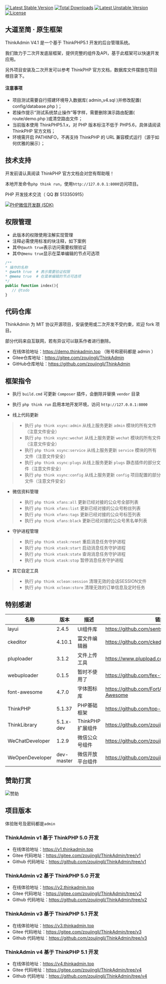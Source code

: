[![Latest Stable Version](https://poser.pugx.org/zoujingli/thinkadmin/v/stable)](https://packagist.org/packages/zoujingli/thinkadmin) [![Total Downloads](https://poser.pugx.org/zoujingli/thinkadmin/downloads)](https://packagist.org/packages/zoujingli/thinkadmin) [![Latest Unstable Version](https://poser.pugx.org/zoujingli/thinkadmin/v/unstable)](https://packagist.org/packages/zoujingli/thinkadmin) [![License](https://poser.pugx.org/zoujingli/thinkadmin/license)](https://packagist.org/packages/zoujingli/thinkadmin)


大道至简 · 原生框架
--
ThinkAdmin V4.1 是一个基于 ThinkPHP5.1 开发的后台管理系统。

我们致力于二次开发底层框架，提供完整的组件及API，基于此框架可以快速开发应用。

另外项目安装及二次开发可以参考 ThinkPHP 官方文档，数据库文件摆放在项目根目录下。

#### 注意事项 
* 项目测试需要自行搭建环境导入数据库( admin_v4.sql )并修改配置( config/database.php )；
* 若操作提示“测试系统禁止操作”等字样，需要删除演示路由配置( route/demo.php )或清空路由文件；
* 当前版本使用 ThinkPHP5.1.x，对 PHP 版本标注不低于 PHP5.6，具体请阅读 ThinkPHP 官方文档；
* 环境需开启 PATHINFO，不再支持 ThinkPHP 的 URL 兼容模式运行（源于如何优雅的展示）；

技术支持
--
开发前请认真阅读 ThinkPHP 官方文档会对您有帮助哦！

本地开发命令`php think run`，使用`http://127.0.0.1:8000`访问项目。

PHP 开发技术交流（ QQ 群 513350915）

[![PHP微信开发群 (SDK)](http://pub.idqqimg.com/wpa/images/group.png)](http://shang.qq.com/wpa/qunwpa?idkey=ae25cf789dafbef62e50a980ffc31242f150bc61a61164458216dd98c411832a) 


权限管理
--
* 此版本的权限使用注解实现管理
* 注释必需使用标准的块注释，如下案例
* 其中`@auth true`表示访问需要权限验证
* 其中`@menu true`显示在菜单编辑的节点可选项
```php
/**
* 操作的名称
* @auth true  # 表示需要验证权限
* @menu true  # 在菜单编辑的节点可选项
*/
public function index(){
   // @todo
}
```

代码仓库
--
 ThinkAdmin 为 MIT 协议开源项目，安装使用或二次开发不受约束，欢迎 fork 项目。
 
 部分代码来自互联网，若有异议可以联系作者进行删除。
 
 * 在线体验地址：https://demo.thinkadmin.top （账号和密码都是 admin ）
 * Gitee仓库地址：https://gitee.com/zoujingli/ThinkAdmin
 * GitHub仓库地址：https://github.com/zoujingli/ThinkAdmin
 
框架指令
--
* 执行 `build.cmd` 可更新 `Composer` 插件，会删除并替换 `vendor` 目录
* 执行 `php think run` 启用本地开发环境，访问 `http://127.0.0.1:8000`

* 线上代码更新
>* 执行 `php think xsync:admin` 从线上服务更新 `admin` 模块的所有文件（注意文件安全）
>* 执行 `php think xsync:wechat` 从线上服务更新 `wechat` 模块的所有文件（注意文件安全）
>* 执行 `php think xsync:service` 从线上服务更新 `service` 模块的所有文件（注意文件安全）
>* 执行 `php think xsync:plugs` 从线上服务更新 `plugs` 静态插件的部分文件（注意文件安全）
>* 执行 `php think xsync:config` 从线上服务更新 `config` 项目配置的部分文件（注意文件安全）

* 微信资料管理
>* 执行 `php think xfans:all` 更新已经对接的公众号全部列表
>* 执行 `php think xfans:list` 更新已经对接的公众号粉丝列表
>* 执行 `php think xfans:tags` 更新已经对接的公众号标签列表
>* 执行 `php think xfans:black` 更新已经对接的公众号黑名单列表

* 守护进程管理
>* 执行 `php think xtask:reset` 重启消息任务守护进程
>* 执行 `php think xtask:start` 启动消息任务守护进程
>* 执行 `php think xtask:state` 查询消息任务守护进程
>* 执行 `php think xtask:stop` 暂停消息任务守护进程

* 其它自定工具
>* 执行 `php think xclean:session` 清理无效的会话SESSION文件
>* 执行 `php think xclean:store` 清理无效的订单信息及定时任务
 
特别感谢
--
|名称|版本|描述|链接|
|---|---|---|---|
|layui|2.4.5|UI组件库|https://github.com/sentsin/layui|
|ckeditor|4.10.1|富文件编辑器|https://github.com/ckeditor/ckeditor-dev|
|pluploader|3.1.2|文件上传工具|https://www.plupload.com|
|webuploader|0.1.5|暂时不使用了|https://github.com/fex-team/webuploader|
|font-awesome|4.7.0|字体图标库|https://github.com/FortAwesome/Font-Awesome|
|ThinkPHP|5.1.37|PHP基础框架|https://github.com/top-think/framework|
|ThinkLibrary|5.1.x-dev|ThinkPHP扩展组件|https://github.com/zoujingli/ThinkLibrary|
|WeChatDeveloper|1.2.9|微信公众号组件|https://github.com/zoujingli/WeChatDeveloper|
|WeOpenDeveloper|dev-master|微信开放平台组件|https://github.com/zoujingli/WeOpenDeveloper|

赞助打赏
--
![赞助](http://static.thinkadmin.top/pay.png)

项目版本
--
体验账号及密码都是`admin`

### ThinkAdmin v1 基于 ThinkPHP 5.0 开发
* 在线体验地址：https://v1.thinkadmin.top
* Gitee 代码地址：https://gitee.com/zoujingli/ThinkAdmin/tree/v1
* Github 代码地址：https://github.com/zoujingli/ThinkAdmin/tree/v1

### ThinkAdmin v2 基于 ThinkPHP 5.0 开发
* 在线体验地址：https://v2.thinkadmin.top
* Gitee 代码地址：https://gitee.com/zoujingli/ThinkAdmin/tree/v2
* Github 代码地址：https://github.com/zoujingli/ThinkAdmin/tree/v2

### ThinkAdmin v3 基于 ThinkPHP 5.1 开发
* 在线体验地址：https://v3.thinkadmin.top
* Gitee 代码地址：https://gitee.com/zoujingli/ThinkAdmin/tree/v3
* Github 代码地址：https://github.com/zoujingli/ThinkAdmin/tree/v3

### ThinkAdmin v4 基于 ThinkPHP 5.1 开发
* 在线体验地址：https://v4.thinkadmin.top
* Gitee 代码地址：https://gitee.com/zoujingli/ThinkAdmin/tree/v4
* Github 代码地址：https://github.com/zoujingli/ThinkAdmin/tree/v4

